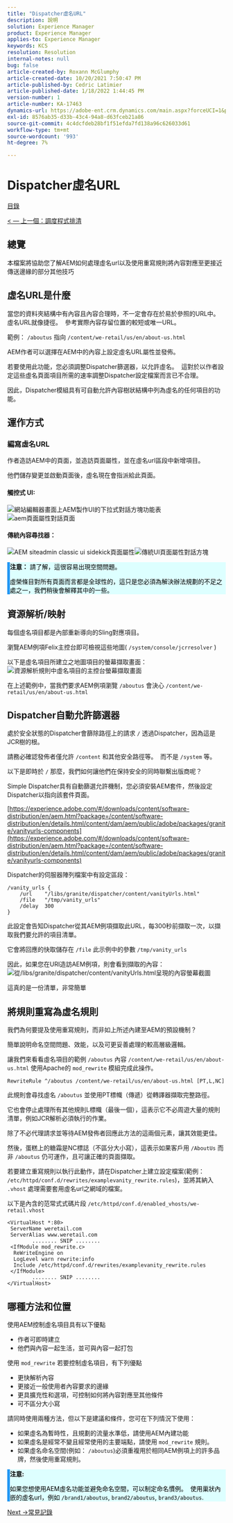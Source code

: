 ```yaml
---
title: "Dispatcher虛名URL"
description: 說明
solution: Experience Manager
product: Experience Manager
applies-to: Experience Manager
keywords: KCS
resolution: Resolution
internal-notes: null
bug: false
article-created-by: Roxann McGlumphy
article-created-date: 10/20/2021 7:50:47 PM
article-published-by: Cedric Latimier
article-published-date: 1/18/2022 1:44:45 PM
version-number: 1
article-number: KA-17463
dynamics-url: https://adobe-ent.crm.dynamics.com/main.aspx?forceUCI=1&pagetype=entityrecord&etn=knowledgearticle&id=2c589e02-df31-ec11-b6e5-000d3a5ba97a
exl-id: 8576ab35-d33b-43c4-94a8-d63fceb21a86
source-git-commit: 4c4dcfdeb28bf1f51efda7fd138a96c626033d61
workflow-type: tm+mt
source-wordcount: '993'
ht-degree: 7%

---
```



# Dispatcher虛名URL

[目錄](https://experienceleague.adobe.com/docs/experience-cloud-kcs/kbarticles/KA-17490.html?lang=zh-Hant)

[&lt; — 上一個：調度程式排清](https://experienceleague.adobe.com/docs/experience-cloud-kcs/kbarticles/KA-17493.html?lang=zh-Hant)

## 總覽

本檔案將協助您了解AEM如何處理虛名url以及使用重寫規則將內容對應至更接近傳送邊緣的部分其他技巧

## 虛名URL是什麼

當您的資料夾結構中有內容且內容合理時，不一定會存在於易於參照的URL中。  虛名URL就像捷徑。  參考實際內容存留位置的較短或唯一URL。

範例： `/aboutus` 指向 `/content/we-retail/us/en/about-us.html`

AEM作者可以選擇在AEM中的內容上設定虛名URL屬性並發佈。

若要使用此功能，您必須調整Dispatcher篩選器，以允許虛名。  這對於以作者設定這些虛名頁面項目所需的速率調整Dispatcher設定檔案而言已不合理。

因此，Dispatcher模組具有可自動允許內容樹狀結構中列為虛名的任何項目的功能。


## 運作方式

### 編寫虛名URL

作者造訪AEM中的頁面，並造訪頁面屬性，並在虛名url區段中新增項目。

他們儲存變更並啟動頁面後，虛名現在會指派給此頁面。

#### 觸控式 UI:

![網站編輯器畫面上AEM製作UI的下拉式對話方塊功能表](assets/aem-page-properties-drop-down.png "aem-page-properties — 下拉式清單")![aem頁面屬性對話頁面](assets/aem-page-properties.png "aem-page-properties")

#### 傳統內容尋找器：

![AEM siteadmin classic ui sidekick頁面屬性](assets/aem-page-properties-sidekick.png "aem-page-properties-sidekick")![傳統UI頁面屬性對話方塊](assets/aem-page-properties-classic.png "aem-page-properties-classic")

<div style="color: #000;border-left: 6px solid #2196F3;background-color:#ddffff;"><b>注意：</b>
請了解，這很容易出現空間問題。

虛榮條目對所有頁面而言都是全球性的，這只是您必須為解決辦法規劃的不足之處之一，我們稍後會解釋其中的一些。
</div>

## 資源解析/映射

每個虛名項目都是內部重新導向的Sling對應項目。

瀏覽AEM例項Felix主控台即可檢視這些地圖( `/system/console/jcrresolver` )

以下是虛名項目所建立之地圖項目的螢幕擷取畫面：
![資源解析規則中虛名項目的主控台螢幕擷取畫面](assets/vanity-resource-resolver-entry.png "vanity-resource-resolver-entry")

在上述範例中，當我們要求AEM例項瀏覽 `/aboutus` 會決心 `/content/we-retail/us/en/about-us.html`

## Dispatcher自動允許篩選器

處於安全狀態的Dispatcher會篩除路徑上的請求 `/` 透過Dispatcher，因為這是JCR樹的根。

請務必確認發佈者僅允許 `/content` 和其他安全路徑等。  而不是 `/system` 等。

以下是即時於 `/` 那麼，我們如何讓他們在保持安全的同時聯繫出版商呢？

Simple Dispatcher具有自動篩選允許機制，您必須安裝AEM套件，然後設定Dispatcher以指向該套件頁面。

[https://experience.adobe.com/#/downloads/content/software-distribution/en/aem.html?package=/content/software-distribution/en/details.html/content/dam/aem/public/adobe/packages/granite/vanityurls-components](https://experience.adobe.com/#/downloads/content/software-distribution/en/aem.html?package=/content/software-distribution/en/details.html/content/dam/aem/public/adobe/packages/granite/vanityurls-components)

Dispatcher的伺服器陣列檔案中有設定區段：

```
/vanity_urls { 
    /url    "/libs/granite/dispatcher/content/vanityUrls.html" 
    /file   "/tmp/vanity_urls" 
    /delay  300 
}
```

此設定會告知Dispatcher從其AEM例項擷取此URL，每300秒前擷取一次，以擷取我們要允許的項目清單。

它會將回應的快取儲存在 `/file` 此示例中的參數 `/tmp/vanity_urls`

因此，如果您在URI造訪AEM例項，則會看到擷取的內容：
![從/libs/granite/dispatcher/content/vanityUrls.html呈現的內容螢幕截圖](assets/vanity-url-component.png "vanity-url-component")

這真的是一份清單，非常簡單

## 將規則重寫為虛名規則

我們為何要提及使用重寫規則，而非如上所述內建至AEM的預設機制？

簡單說明命名空間問題、效能，以及可更妥善處理的較高層級邏輯。

讓我們來看看虛名項目的範例 `/aboutus` 內容 `/content/we-retail/us/en/about-us.html` 使用Apache的 `mod_rewrite` 模組完成此操作。

```
RewriteRule ^/aboutus /content/we-retail/us/en/about-us.html [PT,L,NC]
```

此規則會尋找虛名 `/aboutus` 並使用PT標幟（傳遞）從轉譯器擷取完整路徑。

它也會停止處理所有其他規則L標幟（最後一個），這表示它不必周遊大量的規則清單，例如JCR解析必須執行的作業。

除了不必代理請求並等待AEM發佈者回應此方法的這兩個元素，讓其效能更佳。

然後，蛋糕上的糖霜是NC標誌（不區分大小寫），這表示如果客戶用 `/AboutUs` 而非 `/aboutus` 仍可運作，且可讓正確的頁面擷取。

若要建立重寫規則以執行此動作，請在Dispatcher上建立設定檔案(範例： `/etc/httpd/conf.d/rewrites/examplevanity_rewrite.rules`)，並將其納入 `.vhost` 處理需要套用虛名url之網域的檔案。

以下是內含的范常式式碼片段 `/etc/httpd/conf.d/enabled_vhosts/we-retail.vhost`

```
<VirtualHost *:80> 
 ServerName weretail.com 
 ServerAlias www.weretail.com 
        ........ SNIP ........ 
 <IfModule mod_rewrite.c> 
  ReWriteEngine on 
  LogLevel warn rewrite:info 
  Include /etc/httpd/conf.d/rewrites/examplevanity_rewrite.rules 
 </IfModule> 
        ........ SNIP ........ 
</VirtualHost>
```

## 哪種方法和位置

使用AEM控制虛名項目具有以下優點
- 作者可即時建立
- 他們與內容一起生活，並可與內容一起打包

使用 `mod_rewrite` 若要控制虛名項目，有下列優點
- 更快解析內容
- 更接近一般使用者內容要求的邊緣
- 更具擴充性和選項，可控制如何將內容對應至其他條件
- 可不區分大小寫

請同時使用兩種方法，但以下是建議和條件，您可在下列情況下使用：
- 如果虛名為暫時性，且規劃的流量水準低，請使用AEM內建功能
- 如果虛名是經常不變且經常使用的主要端點，請使用 `mod_rewrite` 規則。
- 如果虛名命名空間(例如： `/aboutus`)必須重複用於相同AEM例項上的許多品牌，然後使用重寫規則。

<div style="color: #000;border-left: 6px solid #2196F3;background-color:#ddffff;"><b>注意:</b>

如果您想使用AEM虛名功能並避免命名空間，可以制定命名慣例。  使用巢狀內嵌的虛名url，例如 `/brand1/aboutus`, `brand2/aboutus`, `brand3/aboutus`.
</div>

[Next ->常見記錄](https://experienceleague.adobe.com/docs/experience-cloud-kcs/kbarticles/KA-17914.html?lang=zh-Hant)